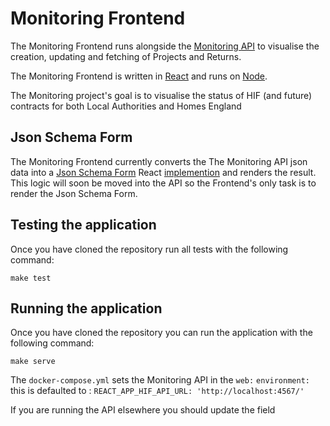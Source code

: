 # Monitoring Frontend

The Monitoring Frontend runs alongside the [Monitoring API][link_api_repo] to visualise the creation, updating and fetching of Projects and Returns.

The Monitoring Frontend is written in [React][link_react] and runs on [Node][link_node].

The Monitoring project's goal is to visualise the status of HIF (and future) contracts for both Local Authorities and Homes England

## Json Schema Form

The Monitoring Frontend currently converts the The Monitoring API json data into a [Json Schema Form][link_json_schema] React [implemention][link_react_schema] and renders the result. This logic will soon be moved into the API so the Frontend's only task is to render the Json Schema Form.

## Testing the application

Once you have cloned the repository run all tests with the following command:

`make test`

## Running the application

Once you have cloned the repository you can run the application with the following command:

`make serve`

The `docker-compose.yml` sets the Monitoring API in the `web:` `environment:` this is defaulted to : `REACT_APP_HIF_API_URL: 'http://localhost:4567/'`

If you are running the API elsewhere you should update the field

[link_api_repo]: https://github.com/homes-england/monitor-api
[link_react]: https://reactjs.org/
[link_node]: https://nodejs.org/en/
[link_json_schema]: [https://mozilla-services.github.io/react-jsonschema-form/]
[link_react_schema]: [https://github.com/mozilla-services/react-jsonschema-form/]